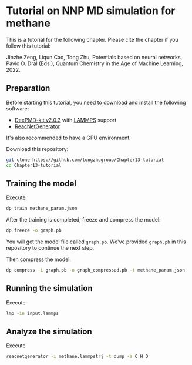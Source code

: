 # Tutorial on NNP MD simulation for methane

This is a tutorial for the following chapter. Please cite the chapter if you follow this tutorial:

Jinzhe Zeng, Liqun Cao, Tong Zhu, Potentials based on neural networks, Pavlo O. Dral (Eds.), Quantum Chemistry in the Age of Machine Learning, 2022.

## Preparation

Before starting this tutorial, you need to download and install the following software:

- [DeePMD-kit v2.0.3](https://github.com/deepmodeling/deepmd-kit/releases/tag/v2.0.3) with [LAMMPS](https://github.com/lammps/lammps) support
- [ReacNetGenerator](https://github.com/tongzhugroup/reacnetgenerator)

It's also recommended to have a GPU environment.

Download this repository:

```sh
git clone https://github.com/tongzhugroup/Chapter13-tutorial
cd Chapter13-tutorial
```

## Training the model

Execute

```sh
dp train methane_param.json
```

After the training is completed, freeze and compress the model:

```sh
dp freeze -o graph.pb
```

You will get the model file called `graph.pb`. We've provided `graph.pb` in this repository to continue the next step.

Then compress the model:
```sh
dp compress -i graph.pb -o graph_compressed.pb -t methane_param.json
```

## Running the simulation

Execute

```sh
lmp -in input.lammps
```

## Analyze the simulation

Execute

```sh
reacnetgenerator -i methane.lammpstrj -t dump -a C H O
```

